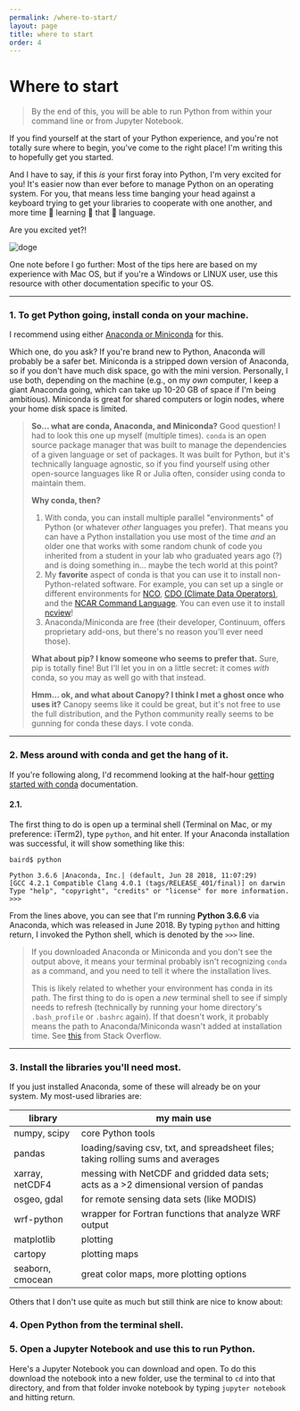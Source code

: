 ```yaml
---
permalink: /where-to-start/
layout: page
title: where to start
order: 4
---
```


# Where to start

> By the end of this, you will be able to run Python from within your command line or from Jupyter Notebook.

If you find yourself at the start of your Python experience, and you're not totally sure where to begin, you've come to the right place!  I'm writing this to hopefully get you started.

And I have to say, if this *is* your first foray into Python, I'm very excited for you!  It's easier now than ever before to manage Python on an operating system.  For you, that means less time banging your head against a keyboard trying to get your libraries to cooperate with one another, and more time :clap: learning :clap: that :clap: language.

Are you excited yet?!

![doge](https://media.giphy.com/media/9gn4lhW6wiQ6c/giphy.gif)

One note before I go further:  Most of the tips here are based on my experience with Mac OS, but if you're a Windows or LINUX user, use this resource with other documentation specific to your OS.

---

### 1. To get Python going, install conda on your machine.

I recommend using either [Anaconda or Miniconda][conda.io] for this.

Which one, do you ask?  If you're brand new to Python, Anaconda will probably be a safer bet.  Miniconda is a stripped down version of Anaconda, so if you don't have much disk space, go with the mini version.  Personally, I use both, depending on the machine (e.g., on my *own* computer, I keep a giant Anaconda going, which can take up 10-20 GB of space if I'm being ambitious).  Miniconda is great for shared computers or login nodes, where your home disk space is limited.

> **So... what are conda, Anaconda, and Miniconda?**  Good question!  I had to look this one up myself (multiple times).  ```conda``` is an open source package manager that was built to manage the dependencies of a given language or set of packages.  It was built for Python, but it's technically language agnostic, so if you find yourself using other open-source languages like R or Julia often, consider using conda to maintain them.
>
> **Why conda, then?**
> 1.  With conda, you can install multiple parallel "environments" of Python (or whatever *other* languages you prefer).  That means you can have a Python installation you use most of the time *and* an older one that works with some random chunk of code you inherited from a student in your lab who graduated years ago (?) and is doing something in... maybe the tech world at this point?
> 2.  My **favorite** aspect of conda is that you can use it to install non-Python-related software.  For example, you can set up a single or different environments for [NCO][nco-link], [CDO (Climate Data Operators)][cdo-link], and the [NCAR Command Language][ncl-link].  You can even use it to install [ncview][ncview-link]!
> 3. Anaconda/Miniconda are free (their developer, Continuum, offers proprietary add-ons, but there's no reason you'll ever need those).
>
> **What about pip?  I know someone who seems to prefer that.**
> Sure, pip is totally fine!  But I'll let you in on a little secret:  it comes *with* conda, so you may as well go with that instead.
>
> **Hmm... ok, and what about Canopy?  I think I met a ghost once who uses it?**
> Canopy seems like it could be great, but it's not free to use the full distribution, and the Python community really seems to be gunning for conda these days.  I vote conda.

---

### 2. Mess around with conda and get the hang of it.

If you're following along, I'd recommend looking at the half-hour [getting started with conda][conda-tutorial-link] documentation.

#### 2.1.  

The first thing to do is open up a terminal shell (Terminal on Mac, or my preference:  iTerm2), type ```python```, and hit enter.  If your Anaconda installation was successful, it will show something like this:

```
baird$ python

Python 3.6.6 |Anaconda, Inc.| (default, Jun 28 2018, 11:07:29)
[GCC 4.2.1 Compatible Clang 4.0.1 (tags/RELEASE_401/final)] on darwin
Type "help", "copyright", "credits" or "license" for more information.
>>>
```

From the lines above, you can see that I'm running **Python 3.6.6** via Anaconda, which was released in June 2018.  By typing ```python``` and hitting return, I invoked the Python shell, which is denoted by the ```>>>``` line.

> If you downloaded Anaconda or Miniconda and you don't see the output above, it means your terminal probably isn't recognizing ```conda``` as a command, and you need to tell it where the installation lives.
>
> This is likely related to whether your environment has conda in its path.  The first thing to do is open a *new* terminal shell to see if simply needs to refresh (technically by running your home directory's ```.bash_profile``` or ```.bashrc``` again).  If that doesn't work, it probably means the path to Anaconda/Miniconda wasn't added at installation time.  See [this]() from Stack Overflow.

---

### 3. Install the libraries you'll need most.

If you just installed Anaconda, some of these will already be on your system.  My most-used libraries are:

| library           | my main use
|---                |---
| numpy, scipy      | core Python tools
| pandas            | loading/saving csv, txt, and spreadsheet files; taking rolling sums and averages
| xarray, netCDF4   | messing with NetCDF and gridded data sets; acts as a >2 dimensional version of pandas
| osgeo, gdal       | for remote sensing data sets (like MODIS)
| wrf-python        | wrapper for Fortran functions that analyze WRF output
| matplotlib        | plotting
| cartopy           | plotting maps
| seaborn, cmocean  | great color maps, more plotting options

Others that I don't use quite as much but still think are nice to know about:

### 4. Open Python from the terminal shell.

### 5. Open a Jupyter Notebook and use this to run Python.

Here's a Jupyter Notebook you can download and open.  To do this download the notebook into a new folder, use the terminal to ```cd``` into that directory, and from that folder invoke notebook by typing ```jupyter notebook``` and hitting return.


<!--
### 6. Use pandas to open a .csv file.

### 7. Make a quick plot of El Niño SSTs.

Check out 1997-1998!  That one was aggressive.

### 8. Save that figure.

### 9. Go get some coffee.

Or grab some tea?  Seriously, you deserve it.  This can be frustrating.
-->

[conda-tutorial-link]: https://conda.io/docs/user-guide/getting-started.html
[conda.io]: https://conda.io/docs/user-guide/install/download.html
[ncview-link]: https://conda.io/docs/user-guide/install/download.html
[nco-link]: https://conda.io/docs/user-guide/install/download.html
[ncl-link]: https://conda.io/docs/user-guide/install/download.html
[cdo-link]: https://conda.io/docs/user-guide/install/download.html
